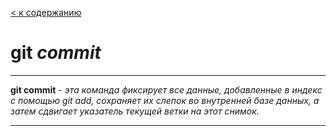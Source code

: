 [< к содержанию](./worк_in_git.md)

# git _commit_

---
**git commit** - *эта команда фиксирует все данные, добавленные в индекс с помощью git add, сохраняет их слепок во внутренней базе данных, а затем сдвигает указатель текущей ветки на этот снимок.*

---
